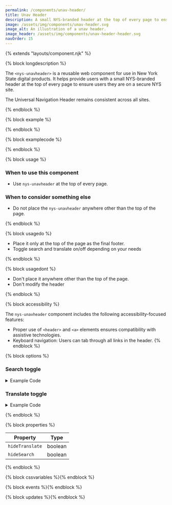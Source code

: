 ```yaml
---
permalink: /components/unav-header/
title: Unav Header
description: A small NYS-branded header at the top of every page to ensure users they are on a secure NYS site.
image: /assets/img/components/unav-header.svg
image_alt: An illustration of a unav header.
image_header: /assets/img/components/unav-header-header.svg
navOrder: 15
---
```


{% extends "layouts/component.njk" %}

{% block longdescription %}

The <code class="language-js">&lt;nys-unavheader&gt;</code> is a reusable web component for use in New York State digital products. It helps provide users with a small NYS-branded header at the top of every page to ensure users they are on a secure NYS site.

<nys-icon name="info"></nys-icon> The Universal Navigation Header remains consistent across all sites.

{% endblock %}

{% block example %}

<nys-unavheader></nys-unavheader>
{% endblock %}

{% block examplecode %}

<nys-unavheader></nys-unavheader>

{% endblock %}

{% block usage %}

### When to use this component
  - Use `nys-unavheader` at the top of every page.
### When to consider something else
  - Do not place the `nys-unavheader` anywhere other than the top of the page.

{% endblock %}

{% block usagedo %}

  - Place it only at the top of the page as the final footer.
  - Toggle search and translate on/off depending on your needs

{% endblock %}

{% block usagedont %}

  - Don't place it anywhere other than the top of the page.
  - Don't modify the header

{% endblock %}

{% block accessibility %}

The <code class="language-js">nys-unavheader</code> component includes the following accessibility-focused features:

  - Proper use of `<header>` and `<a>` elements ensures compatibility with assistive technologies.
  - Keyboard navigation: Users can tab through all links in the header.
{% endblock %}

{% block options %}

### Search toggle

<nys-unavheader hideSearch></nys-unavheader>

<details>
<summary>Example Code</summary>

```html
<nys-unavheader hideSearch></nys-unavheader>
```
</details>

### Translate toggle

<nys-unavheader hideTranslate ></nys-unavheader>

<details>
<summary>Example Code</summary>

```html
<nys-unavheader hideTranslate></nys-unavheader>
```
</details>

{% endblock %}

{% block properties %}

<table>
  <thead>
    <tr>
      <th>Property</th>
      <th>Type</th>
    </tr>
  </thead>
  <tbody>
    <tr>
      <td><code>hideTranslate</code></td>
      <td>boolean</td>
    </tr>
    <tr>
      <td><code>hideSearch</code></td>
      <td>boolean</td>
    </tr>
  </tbody>
</table>
{% endblock %}



{% block cssvariables %}{% endblock %}

{% block events %}{% endblock %}

{% block updates %}{% endblock %}
